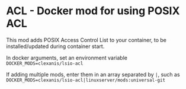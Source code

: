# ACL - Docker mod for using POSIX ACL

This mod adds POSIX Access Control List to your container, to be installed/updated during container start.

In docker arguments, set an environment variable `DOCKER_MODS=clexanis/lsio-acl`

If adding multiple mods, enter them in an array separated by `|`, such as `DOCKER_MODS=clexanis/lsio-acl|linuxserver/mods:universal-git`
